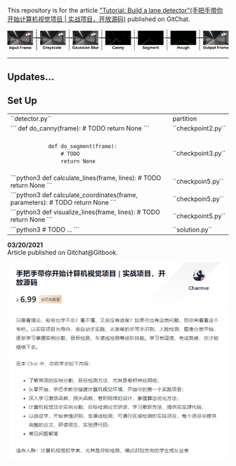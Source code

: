 This repository is for the article ["Tutorial: Build a lane detector"(手把手带你开始计算机视觉项目 | 实战项目，开放源码)](https://gitbook.cn/gitchat/activity/5fddbca4201c01667e62c3c4) published on GitChat.



<div align="center">
    <img src="lane_detection.png" alt="lane_detection pipeline">
</div>


---

## Updates...

## Set Up
<table>
    <tr>
        <td>
            ``detector.py``
        </td>
        <td>
            partition
        </td>
    </tr>
    <tr>
        <td>
        ```
        def do_canny(frame):
            # TODO
            return None
        ```
        </td>
        <td>
            ``checkpoint2.py``
        </td>
    </tr>
    <tr>
        <td>
            <code>
            def do_segment(frame):
                # TODO
                return None
            </code>
        </td>
        <td>
            ``checkpoint3.py``
        </td>
    </tr>
     <tr>
        <td>
            ```python3
            def calculate_lines(frame, lines):
                # TODO
                return None
            ```
        </td>
        <td>
            ``checkpoin5.py``
        </td>
    </tr>
    <tr>
        <td>
            ```python3
            def calculate_coordinates(frame, parameters):
                # TODO
                return None
            ```
        </td>
        <td>
           ``checkpoin5.py``
        </td>
    </tr>
    <tr>
        <td>
            ```python3
            def visualize_lines(frame, lines):
                # TODO
                return None
            ```
        </td>
        <td>
            ``checkpoint5.py``
        </td>
    </tr>
    <tr>
        <td>
            ```python3
                # TODO
                ...
            ```
        </td>
        <td>
            ``solution.py``
        </td>
    </tr>
</table>


**03/20/2021**</br>
Article published on Gitchat@Gitbook.

<div align="center">
    <img src="profile.png" alt="gitchat profile">
</div>
